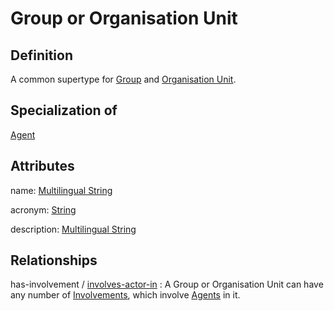 # Group or Organisation Unit

## Definition
A common supertype for [Group](../entities/Group.md) and [Organisation Unit](../entities/Organisation_Unit.md).

## Specialization of
[Agent](../entities/Agent.md)

## Attributes
name: [Multilingual String](../datatypes/Multilingual_String.md)

acronym: [String](../datatypes/String.md)

description: [Multilingual String](../datatypes/Multilingual_String.md)

## Relationships

<a name="rel__has-involvement">has-involvement</a> / [involves-actor-in](../entities/Involvement.md#user-content-rel__involves-actor-in) : A Group or Organisation Unit can have any number of [Involvements](../entities/Involvement.md), which involve [Agents](../entities/Agent.md) in it.
